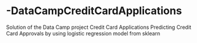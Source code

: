 # -DataCampCreditCardApplications
Solution of the Data Camp project Credit Card Applications
Predicting Credit Card Approvals by using logistic regression model from sklearn
